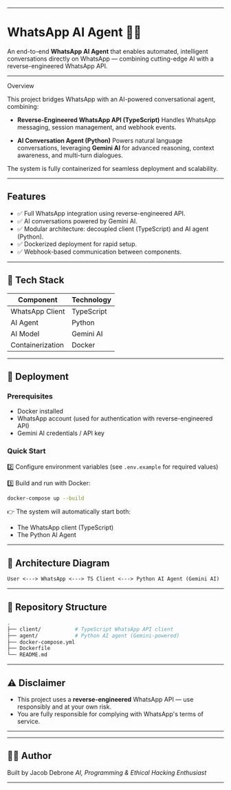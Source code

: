 
---

# WhatsApp AI Agent 🤖💬

An end-to-end **WhatsApp AI Agent** that enables automated, intelligent conversations directly on WhatsApp — combining cutting-edge AI with a reverse-engineered WhatsApp API.

---

Overview

This project bridges WhatsApp with an AI-powered conversational agent, combining:

* **Reverse-Engineered WhatsApp API (TypeScript)**
  Handles WhatsApp messaging, session management, and webhook events.

* **AI Conversation Agent (Python)**
  Powers natural language conversations, leveraging **Gemini AI** for advanced reasoning, context awareness, and multi-turn dialogues.

The system is fully containerized for seamless deployment and scalability.

---

##  Features

* ✅ Full WhatsApp integration using reverse-engineered API.
* ✅ AI conversations powered by Gemini AI.
* ✅ Modular architecture: decoupled client (TypeScript) and AI agent (Python).
* ✅ Dockerized deployment for rapid setup.
* ✅ Webhook-based communication between components.

---

## 🧱 Tech Stack

| Component        | Technology |
| ---------------- | ---------- |
| WhatsApp Client  | TypeScript |
| AI Agent         | Python     |
| AI Model         | Gemini AI  |
| Containerization | Docker     |

---

## 🐳 Deployment

### Prerequisites

* Docker installed
* WhatsApp account (used for authentication with reverse-engineered API)
* Gemini AI credentials / API key

### Quick Start


2️⃣ Configure environment variables (see `.env.example` for required values)

3️⃣ Build and run with Docker:

```bash
docker-compose up --build
```

👉 The system will automatically start both:

* The WhatsApp client (TypeScript)
* The Python AI Agent

---

## 🔧 Architecture Diagram

```txt
User <---> WhatsApp <---> TS Client <---> Python AI Agent (Gemini AI)
```

---

## 📂 Repository Structure

```bash
.
├── client/           # TypeScript WhatsApp API client
├── agent/            # Python AI agent (Gemini-powered)
├── docker-compose.yml
├── Dockerfile
└── README.md
```

---

## ⚠️ Disclaimer

* This project uses a **reverse-engineered** WhatsApp API — use responsibly and at your own risk.
* You are fully responsible for complying with WhatsApp's terms of service.

---



---

## 👨‍💻 Author

Built by Jacob Debrone
*AI, Programming & Ethical Hacking Enthusiast*

---

